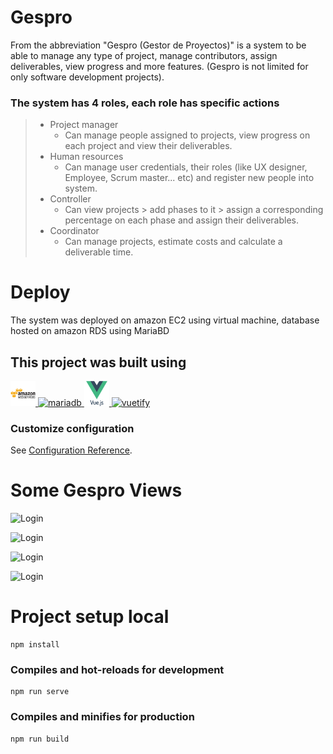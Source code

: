 # **Gespro** 

From the abbreviation "Gespro (Gestor de Proyectos)" is a system to be able to manage any type of project, manage contributors, assign deliverables, view progress and more features. (Gespro is not limited for only software development projects).

### The system has 4 roles, each role has specific actions
> - Project manager
>   - Can manage people assigned to projects, view progress on each project and view their deliverables.
> - Human resources
>   - Can manage user credentials, their roles (like UX designer, Employee, Scrum master... etc) and register new people into system.
> - Controller
>   - Can view projects > add phases to it > assign a corresponding percentage on each phase and assign their deliverables.
> - Coordinator
>   - Can manage projects, estimate costs and calculate a deliverable time.

# Deploy
The system was deployed on amazon EC2 using virtual machine, database hosted on amazon RDS using MariaBD

## This project was built using 

<p align="left"> <a href="https://aws.amazon.com" target="_blank" rel="noreferrer"> <img src="https://raw.githubusercontent.com/devicons/devicon/master/icons/amazonwebservices/amazonwebservices-original-wordmark.svg" alt="aws" width="40" height="40"/> </a> <a href="https://mariadb.org/" target="_blank" rel="noreferrer"> <img src="https://www.vectorlogo.zone/logos/mariadb/mariadb-icon.svg" alt="mariadb" width="40" height="40"/> </a> <a href="https://vuejs.org/" target="_blank" rel="noreferrer"> <img src="https://raw.githubusercontent.com/devicons/devicon/master/icons/vuejs/vuejs-original-wordmark.svg" alt="vuejs" width="40" height="40"/> </a> <a href="https://vuetifyjs.com/en/" target="_blank" rel="noreferrer"> <img src="https://bestofjs.org/logos/vuetify.svg" alt="vuetify" width="40" height="40"/> </a> </p>

### Customize configuration
See [Configuration Reference](https://cli.vuejs.org/config/).

# Some Gespro Views

![Login](https://imgdb.net/storage/uploads/5b9d3b5fb71b5bad6a31f6ae1af7f8050c9daa66215d51f6d9037228b24c7f5d.png)

![Login](https://imgdb.net/storage/uploads/9ee58bf394ad6e2be2d515847b37e3124460432afbd85ec31f10848e9f143081.png)

![Login](https://imgdb.net/storage/uploads/d9422c39ab7a7b3b68719e59e891253661fa6d489b5fda3f6c8b955fc91d9558.png)

![Login](https://imgdb.net/storage/uploads/76612bc8aeac35fad04dce1b44da8818a4ea92c1ab68bf1ac4e1ef15d18a5d2f.png)

# Project setup local
```
npm install
```
### Compiles and hot-reloads for development
```
npm run serve
```
### Compiles and minifies for production
```
npm run build
```



